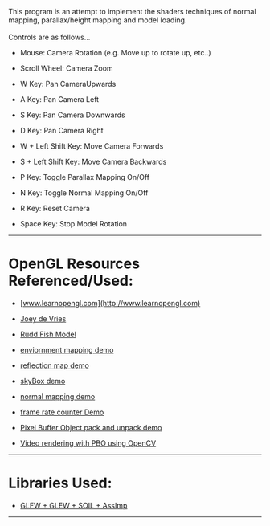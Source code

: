 
This program is an attempt to implement the shaders techniques of normal mapping, parallax/height mapping and model loading. <br>
<br>
Controls are as follows... 
- Mouse: Camera Rotation (e.g. Move up to rotate up, etc..) 
- Scroll Wheel: Camera Zoom 

- W Key: Pan CameraUpwards 
- A Key: Pan Camera Left 
- S Key: Pan Camera Downwards 
- D Key: Pan Camera Right 

- W + Left Shift Key: Move Camera Forwards 
- S + Left Shift Key: Move Camera Backwards 

- P Key: Toggle Parallax Mapping On/Off 
- N Key: Toggle Normal Mapping On/Off 

- R Key: Reset Camera 
- Space Key: Stop Model Rotation

----------------------------------------------------

# OpenGL Resources Referenced/Used:
- [www.learnopengl.com](http://www.learnopengl.com)
- [Joey de Vries](http://joeydevries.com/#home)
- [Rudd Fish Model](https://www.turbosquid.com/3d-models/free-obj-model-fish-rudd/603242)

- [enviornment mapping demo](https://github.com/wangdingqiao/noteForOpenGL/blob/master/environmentMapping/reflection-sphere.png)
- [reflection map demo](https://github.com/wangdingqiao/noteForOpenGL/blob/master/environmentMapping/reflectionMap-combine.png)
- [skyBox demo](https://github.com/wangdingqiao/noteForOpenGL/blob/master/skyBox/skybox2.png)
- [normal mapping demo](https://github.com/wangdingqiao/noteForOpenGL/blob/master/advancedLighting/normalMapping/compare-model.png)
- [frame rate counter Demo](https://github.com/wangdingqiao/noteForOpenGL/blob/master/textRendering/fps.png)
- [Pixel Buffer Object pack and unpack demo](https://github.com/wangdingqiao/noteForOpenGL/blob/master/PBO/PBO-unpack/PBO-2.png)
- [Video rendering with PBO using OpenCV](https://github.com/wangdingqiao/noteForOpenGL/blob/master/videoRendering/render-video.png)

----------------------------------------------------

# Libraries Used:
- [GLFW + GLEW + SOIL + AssImp](https://github.com/wangdingqiao/noteForOpenGL/tree/master/libraries)

----------------------------------------------------



